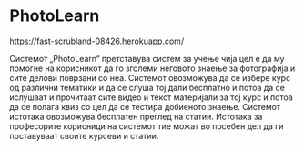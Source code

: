 # PhotoLearn
https://fast-scrubland-08426.herokuapp.com/

Системот  „PhotoLearn“ претставува систем за учење чија цел е да му помогне на корисникот да го зголеми неговото знаење за фотографија и сите делови поврзани со неа. Системот овозможува да се избере курс од различни тематики и да се слуша тој дали бесплатно и потоа да се ислушаат и прочитаат сите видео и текст материјали за тој курс и потоа да се полага квиз со цел да се тестира добиеното знаење. Системот истотака овозможува бесплатен преглед на статии. Истотака за професорите корисници на системот тие можат во посебен дел да ги поставуваат своите курсеви и статии.
